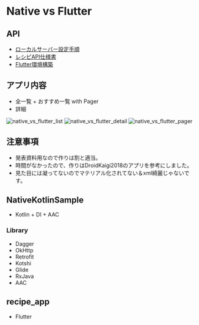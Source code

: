 # Native vs Flutter
## API
- [ローカルサーバー設定手順](https://github.com/nyanc0/Android/wiki/ローカルサーバー設定手順)
- [レシピAPI仕様書](https://github.com/nyanc0/Android/wiki/レシピAPI仕様書)
- [Flutter環境構築](https://qiita.com/mkosuke/items/7957e71968aefc6558be)

## アプリ内容
- 全一覧 + おすすめ一覧 with Pager
- 詳細

![native_vs_flutter_list](https://github.com/nyanc0/Android/blob/image/gifs/native_vs_flutter_list.gif)
![native_vs_flutter_detail](https://github.com/nyanc0/Android/blob/image/gifs/native_vs_flutter_detail.gif)
![native_vs_flutter_pager](https://github.com/nyanc0/Android/blob/image/gifs/native_vs_flutter_pager.gif)

## 注意事項
- 発表資料用なので作りは割と適当。
- 時間がなかったので、作りはDroidKaigi2018のアプリを参考にしました。
- 見た目には凝ってないのでマテリアル化されてない＆xml綺麗じゃないです。

## NativeKotlinSample
- Kotlin + DI + AAC

### Library
- Dagger
- OkHttp
- Retrofit
- Kotshi
- Glide
- RxJava
- AAC

## recipe_app
- Flutter
